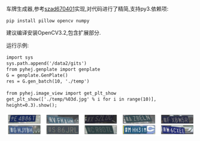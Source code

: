 车牌生成器,参考[szad670401](https://github.com/szad670401/end-to-end-for-chinese-plate-recognition)实现,对代码进行了精简,支持py3.依赖项:

```
pip install pillow opencv numpy
```

建议编译安装OpenCV3.2,包含扩展部分.

运行示例:
```
import sys
sys.path.append('/data2/gits')
from pyhej.genplate import genplate
G = genplate.GenPlate()
res = G.gen_batch(10, './temp')

from pyhej.image_view import get_plt_show
get_plt_show(['./temp/%03d.jpg' % i for i in range(10)], height=0.3).show();
```

![](readme_01.png)
